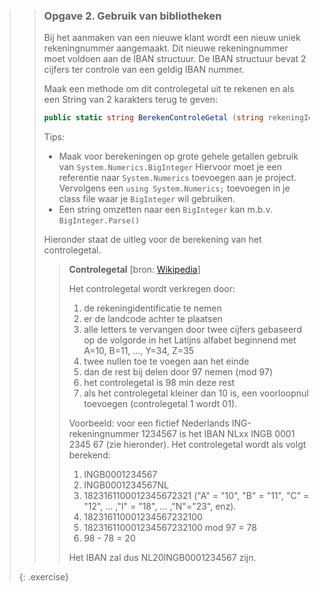 >>### Opgave 2. Gebruik van bibliotheken
>>
>>Bij het aanmaken van een nieuwe klant wordt een nieuw uniek rekeningnummer aangemaakt.
>>Dit nieuwe rekeningnummer moet voldoen aan de IBAN structuur.
>>De IBAN structuur bevat 2 cijfers ter controle van een geldig IBAN nummer.
>>
>>Maak een methode om dit controlegetal uit te rekenen en als een String
>>van 2 karakters terug te geven:
>>
>>```C#
>>public static string BerekenControleGetal (string rekeningIdentificatie, string landcode)
>>```
>>
>>Tips:
>>- Maak voor berekeningen op grote gehele getallen gebruik van `System.Numerics.BigInteger`
>>Hiervoor moet je een referentie naar `System.Numerics` toevoegen aan je project.
>>Vervolgens een `using System.Numerics;` toevoegen in je class file waar
>>je `BigInteger` wil gebruiken.
>>- Een string omzetten naar een `BigInteger` kan m.b.v. `BigInteger.Parse()`
>>
>>Hieronder staat de uitleg voor de berekening van het controlegetal.
>>
>>>**Controlegetal**
>>>\[bron: [Wikipedia](https://nl.wikipedia.org/wiki/International_Bank_Account_Number#Structuur)\]
>>>
>>>Het controlegetal wordt verkregen door:
>>>1.	de rekeningidentificatie te nemen
>>>2.	er de landcode achter te plaatsen
>>>3.	alle letters te vervangen door twee cijfers gebaseerd op de volgorde in het
>>>Latijns alfabet beginnend met A=10, B=11, ..., Y=34, Z=35
>>>4.	twee nullen toe te voegen aan het einde
>>>5.	dan de rest bij delen door 97 nemen (mod 97)
>>>6.	het controlegetal is 98 min deze rest
>>>7.	als het controlegetal kleiner dan 10 is, een voorloopnul toevoegen
>>>(controlegetal 1 wordt 01).
>>>
>>>Voorbeeld: voor een fictief Nederlands ING-rekeningnummer 1234567 is het
>>>IBAN NLxx INGB 0001 2345 67 (zie hieronder). Het controlegetal wordt als volgt berekend:
>>>
>>>1.	INGB0001234567
>>>2.	INGB0001234567NL
>>>3.	1823161100012345672321 ("A" = "10", "B" = "11", "C" = "12", ... ,"I" = "18", ... ,"N"="23", enz).
>>>4.	182316110001234567232100
>>>5.	182316110001234567232100 mod 97 = 78
>>>6.	98 - 78 = 20
>>>
>>>Het IBAN zal dus NL20INGB0001234567 zijn.
>>
>{: .exercise}